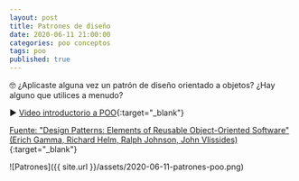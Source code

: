 ```yaml
---
layout: post
title: Patrones de diseño
date: 2020-06-11 21:00:00
categories: poo conceptos
tags: poo
published: true
---
```


🤓 ¿Aplicaste alguna vez un patrón de diseño orientado a objetos? ¿Hay alguno que utilices a menudo?

▶️ [Video introductorio a POO](https://www.youtube.com/watch?v=iliKayKaGtc){:target="_blank"}

[Fuente: "Design Patterns: Elements of Reusable Object-Oriented Software" (Erich Gamma, Richard Helm, Ralph Johnson, John Vlissides)](https://books.google.com.ar/books/about/Design_Patterns.html?id=6oHuKQe3TjQC){:target="_blank"}

![Patrones]({{ site.url }}/assets/2020-06-11-patrones-poo.png)
